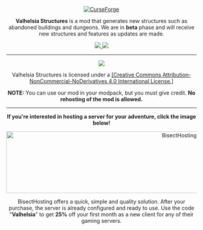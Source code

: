 <p align="center">
  <a href="https://www.curseforge.com/minecraft/mc-mods/valhelsia-structures">
    <img border="0" alt="CurseForge" src="https://zupimages.net/up/21/09/u9pk.png">
  </a>
</p>

<p align="center">
<strong>Valhelsia Structures</strong> is a mod that generates new structures such as abandoned buildings and dungeons.
We are in <strong>beta</strong> phase and will receive new structures and features as updates are made. 
</p>

<p align="center">
  <a href="https://valhelsia.net/discord">
    <img src="https://img.shields.io/discord/396333981601234944?color=1b1b1b&label=Discord&logo=Discord&style=plastic">
  </a>
  <a href="https://twitter.com/valhelsia">
    <img src="https://img.shields.io/twitter/follow/valhelsia?color=1b1b1b&label=Twitter&logo=twitter&style=plastic">
  </a>
</p>

---------------------------------
<p align="center">
  <img src="https://zupimages.net/up/20/17/2ssp.png">
</p>

<p align="center">
Valhelsia Structures is licensed under a <a href="https://creativecommons.org/licenses/by-nc-nd/4.0/">[Creative Commons Attribution-NonCommercial-NoDerivatives 4.0 International License.]</a>
</p>

<p align="center">
  <strong>NOTE:</strong> You can use our mod in your modpack, but you must give credit. <strong>No rehosting of the mod is allowed.</strong>
</p>

------------------------------

<p align="center">
  <strong>If you're interested in hosting a server for your adventure, click the image below!</strong>
</p>

<p align="center">
  <a href="https://bisecthosting.com/Valhelsia">
    <img border="0" alt="BisectHosting" src="https://zupimages.net/up/20/45/qo6j.png" width="900" height="164">
  </a>
</p>                                                                                                                                             

<p align="center">
BisectHosting offers a quick, simple and quality solution. After your purchase, the server is already configured and ready to use.                 
Use the code "<strong>Valhelsia</strong>" to get <strong>25%</strong> off your first month as a new client for any of their gaming servers.                                                                         
</p>
